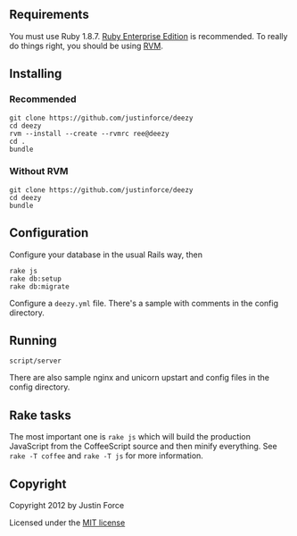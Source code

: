 ## Requirements ##

You must use Ruby 1.8.7. [Ruby Enterprise
Edition](http://www.rubyenterpriseedition.com/) is recommended. To really do
things right, you should be using [RVM](http://rvm.io/).

## Installing ##

### Recommended ###

    git clone https://github.com/justinforce/deezy
    cd deezy
    rvm --install --create --rvmrc ree@deezy
    cd .
    bundle

### Without RVM ###

    git clone https://github.com/justinforce/deezy
    cd deezy
    bundle

## Configuration ##

Configure your database in the usual Rails way, then

    rake js
    rake db:setup
    rake db:migrate

Configure a `deezy.yml` file. There's a sample with comments in the config directory.

## Running ##

    script/server

There are also sample nginx and unicorn upstart and config files in the config directory.

## Rake tasks ##

The most important one is `rake js` which will build the production JavaScript
from the CoffeeScript source and then minify everything. See `rake -T coffee`
and `rake -T js` for more information.

## Copyright ##

Copyright 2012 by Justin Force

Licensed under the [MIT license](http://www.opensource.org/licenses/MIT)

